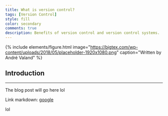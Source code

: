 ```yaml
---
title: What is version control?
tags: [Version Control]
style: fill
color: secondary
comments: true
description: Benefits of version control and version control systems.
---
```


<!-- Intro Image -->

{% include elements/figure.html image="https://bigtex.com/wp-content/uploads/2018/05/placeholder-1920x1080.png" caption="Written by André Valand" %}

<!-- Blog Post Content -->

## Introduction
---

The blog post will go here lol

Link markdown: [google](https://google.com/)

lol
